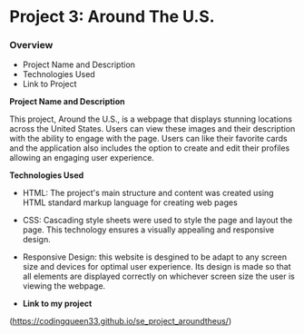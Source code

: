# Project 3: Around The U.S.

### Overview

-   Project Name and Description
-   Technologies Used
-   Link to Project

**Project Name and Description**

This project, Around the U.S., is a webpage that displays stunning locations across the United States. Users can view these images and their description with the ability to engage with the page. Users can like their favorite cards and the application also includes the option to create and edit their profiles allowing an engaging user experience.

**Technologies Used**

-   HTML: The project's main structure and content was created using HTML standard markup language for creating web pages

-   CSS: Cascading style sheets were used to style the page and layout the page. This technology ensures a visually appealing and responsive design.

-   Responsive Design: this website is desgined to be adapt to any screen size and devices for optimal user experience. Its design is made so that all elements are displayed correctly on whichever screen size the user is viewing the webpage.

-   **Link to my project**

(https://codingqueen33.github.io/se_project_aroundtheus/)
